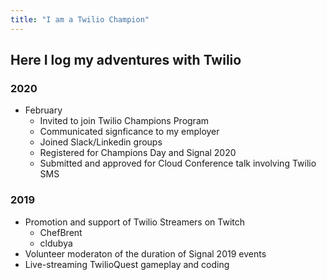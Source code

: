 ```yaml
---
title: "I am a Twilio Champion"
---
```


## Here I log my adventures with Twilio

### 2020

- February
  - Invited to join Twilio Champions Program
  - Communicated signficance to my employer
  - Joined Slack/Linkedin groups
  - Registered for Champions Day and Signal 2020
  - Submitted and approved for Cloud Conference talk involving Twilio SMS

### 2019

- Promotion and support of Twilio Streamers on Twitch
  - ChefBrent
  - cldubya
- Volunteer moderaton of the duration of Signal 2019 events
- Live-streaming TwilioQuest gameplay and coding

